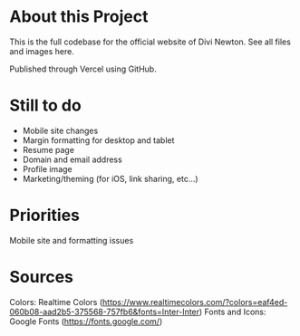 # About this Project
This is the full codebase for the official website of Divi Newton. See all files and images here.

Published through Vercel using GitHub.

# Still to do
- Mobile site changes
- Margin formatting for desktop and tablet
- Resume page
- Domain and email address
- Profile image
- Marketing/theming (for iOS, link sharing, etc...)

# Priorities
Mobile site and formatting issues

# Sources
Colors: Realtime Colors (https://www.realtimecolors.com/?colors=eaf4ed-060b08-aad2b5-375568-757fb6&fonts=Inter-Inter)
Fonts and Icons: Google Fonts (https://fonts.google.com/)
